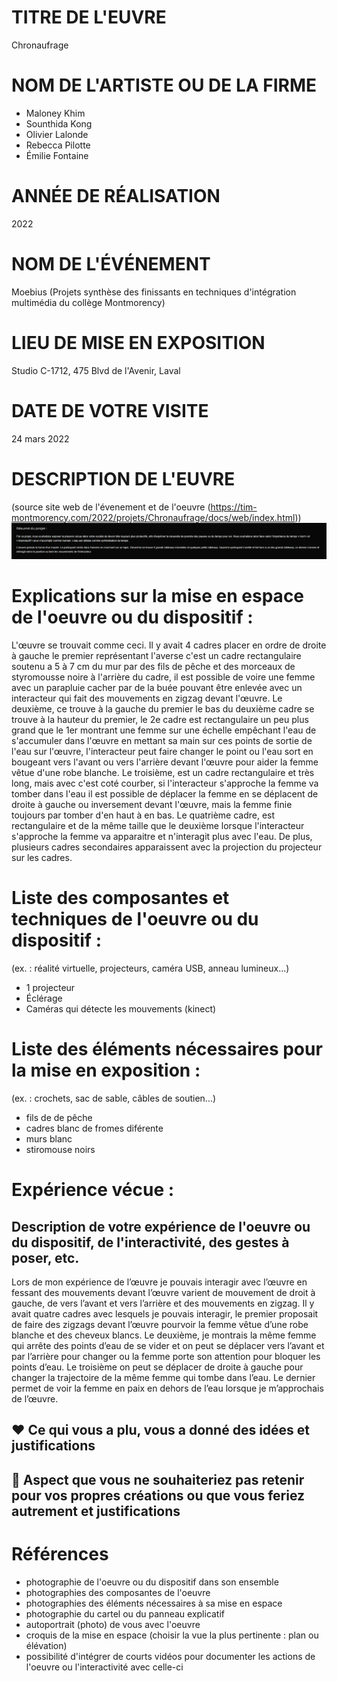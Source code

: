 # TITRE DE L'EUVRE

Chronaufrage

# NOM DE L'ARTISTE OU DE LA FIRME

- Maloney Khim
- Sounthida Kong
- Olivier Lalonde
- Rebecca Pilotte
- Émilie Fontaine

# ANNÉE DE RÉALISATION

2022

# NOM DE L'ÉVÉNEMENT

Moebius (Projets synthèse des finissants en techniques d'intégration multimédia du collège Montmorency)

# LIEU DE MISE EN EXPOSITION

Studio C-1712, 475 Blvd de l'Avenir, Laval

# DATE DE VOTRE VISITE

24 mars 2022

# DESCRIPTION DE L'EUVRE

(source site web de l'évenement et de l'oeuvre (https://tim-montmorency.com/2022/projets/Chronaufrage/docs/web/index.html))
![description_oeuvre_chronaufrage.PNG](medias_Chronaufrage/description_oeuvre_chronaufrage.PNG)

# Explications sur la mise en espace de l'oeuvre ou du dispositif :

L'œuvre se trouvait comme ceci. Il y avait 4 cadres placer en ordre de droite à gauche le premier représentant l'averse c'est un cadre rectangulaire soutenu a 5 à 7 cm du mur par des fils de pêche et des morceaux de styromousse noire à l'arrière du cadre, il est possible de voire une femme avec un parapluie cacher par de la buée pouvant être enlevée avec un interacteur qui fait des mouvements en zigzag devant l'œuvre. Le deuxième, ce trouve à la gauche du premier le bas du deuxième cadre se trouve à la hauteur du premier, le 2e cadre est rectangulaire un peu plus grand que le 1er montrant une femme sur une échelle empêchant l'eau de s'accumuler dans l'œuvre en mettant sa main sur ces points de sortie de l'eau sur l'œuvre, l'interacteur peut faire changer le point ou l'eau sort en bougeant vers l'avant ou vers l'arrière devant l'œuvre pour aider la femme vêtue d'une robe blanche. Le troisième, est un cadre rectangulaire et très long, mais avec c'est coté courber, si l'interacteur s'approche la femme va tomber dans l'eau il est possible de déplacer la femme en se déplacent de droite à gauche ou inversement devant l'œuvre, mais la femme finie toujours par tomber d'en haut à en bas. Le quatrième cadre, est rectangulaire et de la même taille que le deuxième lorsque l'interacteur s'approche la femme va apparaitre et n'interagit plus avec l'eau. De plus, plusieurs cadres secondaires apparaissent avec la projection du projecteur sur les cadres.

# Liste des composantes et techniques de l'oeuvre ou du dispositif :
(ex. : réalité virtuelle, projecteurs, caméra USB, anneau lumineux...)

- 1 projecteur
- Éclérage
- Caméras qui détecte les mouvements (kinect)

# Liste des éléments nécessaires pour la mise en exposition :
(ex. : crochets, sac de sable, câbles de soutien...)

- fils de de pêche
- cadres blanc de fromes diférente
- murs blanc
- stiromouse noirs 


# Expérience vécue :

## Description de votre expérience de l'oeuvre ou du dispositif, de l'interactivité, des gestes à poser, etc.

Lors de mon expérience de l’œuvre je pouvais interagir avec l’œuvre en fessant des mouvements devant l’œuvre varient de mouvement de droit à gauche, de vers l’avant et vers l’arrière et des mouvements en zigzag. Il y avait quatre cadres avec lesquels je pouvais interagir, le premier proposait de faire des zigzags devant l’œuvre pourvoir la femme vêtue d’une robe blanche et des cheveux blancs. Le deuxième, je montrais la même femme qui arrête des points d’eau de se vider et on peut se déplacer vers l’avant et par l’arrière pour changer ou la femme porte son attention pour bloquer les points d’eau. Le troisième on peut se déplacer de droite à gauche pour changer la trajectoire de la même femme qui tombe dans l’eau. Le dernier permet de voir la femme en paix en dehors de l’eau lorsque je m’approchais de l’œuvre.

## ❤️ Ce qui vous a plu, vous a donné des idées et justifications

## 🤔 Aspect que vous ne souhaiteriez pas retenir pour vos propres créations ou que vous feriez autrement et justifications


# Références

- photographie de l'oeuvre ou du dispositif dans son ensemble
- photographies des composantes de l'oeuvre
- photographies des éléments nécessaires à sa mise en espace
- photographie du cartel ou du panneau explicatif
- autoportrait (photo) de vous avec l'oeuvre
- croquis de la mise en espace (choisir la vue la plus pertinente : plan ou élévation)
- possibilité d'intégrer de courts vidéos pour documenter les actions de l'oeuvre ou l'interactivité avec celle-ci
